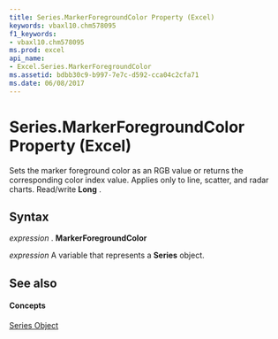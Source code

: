 ```yaml
---
title: Series.MarkerForegroundColor Property (Excel)
keywords: vbaxl10.chm578095
f1_keywords:
- vbaxl10.chm578095
ms.prod: excel
api_name:
- Excel.Series.MarkerForegroundColor
ms.assetid: bdbb30c9-b997-7e7c-d592-cca04c2cfa71
ms.date: 06/08/2017
---
```



# Series.MarkerForegroundColor Property (Excel)

Sets the marker foreground color as an RGB value or returns the corresponding color index value. Applies only to line, scatter, and radar charts. Read/write **Long** .


## Syntax

 _expression_ . **MarkerForegroundColor**

 _expression_ A variable that represents a **Series** object.


## See also


#### Concepts


[Series Object](series-object-excel.md)

